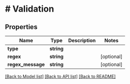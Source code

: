 # # Validation

## Properties

Name | Type | Description | Notes
------------ | ------------- | ------------- | -------------
**type** | **string** |  |
**regex** | **string** |  | [optional]
**regex_message** | **string** |  | [optional]

[[Back to Model list]](../../README.md#models) [[Back to API list]](../../README.md#endpoints) [[Back to README]](../../README.md)
